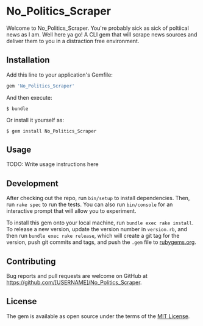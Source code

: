 # No_Politics_Scraper

Welcome to No_Politics_Scraper. You're probably sick as sick of poltiical news as I am. Well here ya go! A CLI gem that will scrape news sources and deliver them to you in a distraction free environment.

## Installation

Add this line to your application's Gemfile:

```ruby
gem 'No_Politics_Scraper'
```

And then execute:

    $ bundle

Or install it yourself as:

    $ gem install No_Politics_Scraper

## Usage

TODO: Write usage instructions here

## Development

After checking out the repo, run `bin/setup` to install dependencies. Then, run `rake spec` to run the tests. You can also run `bin/console` for an interactive prompt that will allow you to experiment.

To install this gem onto your local machine, run `bundle exec rake install`. To release a new version, update the version number in `version.rb`, and then run `bundle exec rake release`, which will create a git tag for the version, push git commits and tags, and push the `.gem` file to [rubygems.org](https://rubygems.org).

## Contributing

Bug reports and pull requests are welcome on GitHub at https://github.com/[USERNAME]/No_Politics_Scraper.

## License

The gem is available as open source under the terms of the [MIT License](http://opensource.org/licenses/MIT).
